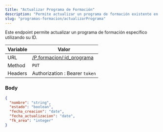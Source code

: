 ```yaml
---
title: "Actualizar Programa de Formación"
description: "Permite actualizar un programa de formación existente en el sistema."
slug: "programas-formacion/actualizarPrograma"
---
```


Este endpoint permite actualizar un programa de formación específico utilizando su ID.

| Variable | Valor                                                  |
| -------- | ------------------------------------------------------ |
| URL      | [/P.formacion/:id_programa](/P.formacion/:id_programa) |
| Method   | `PUT`                                                  |
| Headers  | Authorization : Bearer `token`                         |

### Body

```json
{
  "nombre": "string",
  "estado": "boolean",
  "fecha_creacion": "date",
  "fecha_actualizacion": "date",
  "fk_area": "integer"
}
```
